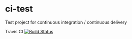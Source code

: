# ci-test
Test project for continuous integration / continuous delivery

Travis CI
[![Build Status](https://api.travis-ci.com/brechtsanders/ci-test.svg?branch=master)](https://travis-ci.com/brechtsanders/ci-test)
